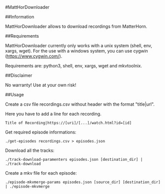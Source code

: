 #MattHorDownloader

##Information

MattHorDownloader allows to download recordings from MatterHorn.

##Requirements

MattHorDownloader currently only works with a unix system (shell, env, xargs, wget). For the use with a windows system, you can use cygwin (https://www.cygwin.com/).

Requirements are: python3, shell, env, xargs, wget and mkvtoolnix.

##Disclaimer

No warranty! Use at your own risk!

##Usage

Create a csv file recordings.csv without header with the format "title|url".

Here you have to add a line for each recording.
```
Title of Recording|https://[uri]/[...]/watch.html?id=[id]
```
Get required episode informations:
```
./get-episodes recordings.csv > episodes.json
```
Download all the tracks:
```
./track-download-paramenters episodes.json [destination_dir] | ./track-download
```
Create a mkv file for each episode:
```
./episode-mkvmerge-params episodes.json [source_dir] [destination_dir] | ./episode-mkvmerge
```
